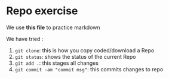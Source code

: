 # Repo exercise

We use **this file** to practice markdown

We have tried :
1. `git clone`: this is how you copy coded/download a Repo
2. `git status`: shows the status of the current Repo
3. `git add .`: this stages all changes
4. `git commit -am "commit msg"`: this commits changes to repo
